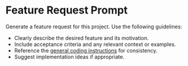 <!-- file: .github/prompts/feature-request.prompt.md -->

# Feature Request Prompt

Generate a feature request for this project. Use the following guidelines:

- Clearly describe the desired feature and its motivation.
- Include acceptance criteria and any relevant context or examples.
- Reference the [general coding instructions](../instructions/general-coding.instructions.md) for
  consistency.
- Suggest implementation ideas if appropriate.
